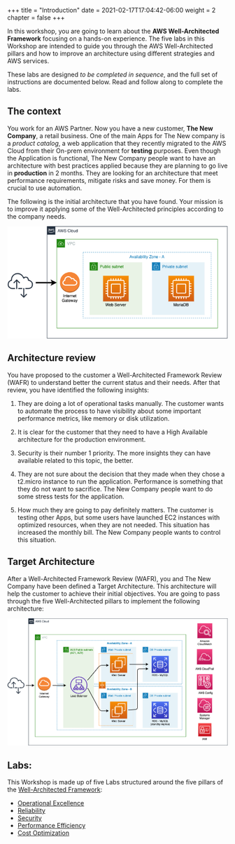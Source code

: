 +++
title = "Introduction"
date = 2021-02-17T17:04:42-06:00
weight = 2
chapter = false
+++

In this workshop, you are going to learn about the **AWS Well-Architected Framework** focusing on a hands-on experience. The five labs in this Workshop are intended to guide you through the AWS Well-Architected pillars and how to improve an architecture using different strategies and AWS services.

These labs are designed *to be completed in sequence*, and the full set of instructions are documented below. Read and follow along to complete the labs. 

## The context

You work for an AWS Partner. Now you have a new customer, **The New Company**, a retail business. One of the main Apps for The New company is a *product catalog*, a web application that they recently migrated to the AWS Cloud from their On-prem environment for **testing** purposes. Even though the Application is functional, The New Company people want to have an architecture with best practices applied because they are planning to go live in **production** in 2 months.  They are looking for an architecture that meet performance requirements, mitigate risks and save money. For them is crucial to use automation. 

The following is the initial architecture that you have found. Your mission is to improve it applying some of the Well-Architected principles according to the company needs. 

<img src="images/starting-point.png" alt="drawing" width="600"/>

## Architecture review

You have proposed to the customer a Well-Architected Framework Review (WAFR) to understand better the current status and their needs. After that review, you have identified the following insights:

1. They are doing a lot of operational tasks manually. The customer wants to automate the process to have visibility about some important performance metrics, like memory or disk utilization.

1. It is clear for the customer that they need to have a High Available architecture for the production environment. 

1. Security is their number 1 priority. The more insights they can have available related to this topic, the better.

1. They are not sure about the decision that they made when they chose a t2.micro instance to run the application. Performance is something that they do not want to sacrifice. The New Company people want to do some stress tests for the application. 

1. How much they are going to pay definitely matters. The customer is testing other Apps, but some users have launched EC2 instances with optimized resources, when they are not needed. This situation has increased the monthly bill. The New Company people wants to control this situation. 


## Target Architecture

After a Well-Architected Framework Review (WAFR), you and The New Company have been defined a Target Architecture. This architecture will help the customer to achieve their initial objectives. You are going to pass through the five Well-Architected pillars to implement the following architecture:

<img src="images/target.png" alt="drawing" width="1100"/>


## Labs:

This Workshop is made up of five Labs structured around the five pillars of the [Well-Architected Framework](https://aws.amazon.com/well-architected):

-   [Operational Excellence](https://main.d2azidedm760yt.amplifyapp.com/work2/)
-   [Reliability](https://main.d2azidedm760yt.amplifyapp.com/work3/)
-   [Security](https://main.d2azidedm760yt.amplifyapp.com/work4/)
-   [Performance Efficiency](https://main.d2azidedm760yt.amplifyapp.com/work5/)
-   [Cost Optimization](https://main.d2azidedm760yt.amplifyapp.com/work6/)









	

